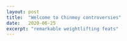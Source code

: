 ```yaml
---
layout: post
title:  "Welcome to Chinmoy controversies"
date:   2020-06-25
excerpt: "remarkable weightlifting feats"
---
```

